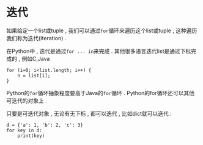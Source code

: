 # 迭代

如果给定一个list或tuple , 我们可以通过`for`循环来遍历这个list或tuple , 这种遍历我们称为迭代\(Iteration\) . 

在Python中 , 迭代是通过`for ... in`来完成 . 其他很多语言迭代list是通过下标完成的 , 例如C,Java

```
for (i=0; i<list.length; i++) {
    n = list[i];
}
```

Python的`for`循环抽象程度要高于Java的`for`循环 . Python的for循环还可以其他可迭代的对象上 . 

只要是可迭代对象 , 无论有无下标 , 都可以迭代 , 比如dict就可以迭代 : 

```
d = {'a': 1, 'b': 2, 'c': 3}
for key in d:
    print(key)
```






